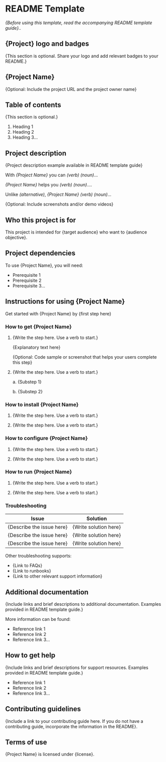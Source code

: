 # README Template

*{Before using this template, read the accompanying README template guide}..*

## {Project} logo and badges
{This section is optional. Share your logo and add relevant badges to your README.}

## {Project Name} 
{Optional: Include the project URL and the project owner name}

## Table of contents 
{This section is optional.}
1. Heading 1
2. Heading 2
3. Heading 3...

## Project description 
{Project description example available in README template guide}

With *{Project Name}* you can *(verb)* *(noun)*...

*{Project Name}* helps you *(verb)* *(noun)*....

Unlike *(alternative)*, *{Project Name}* *(verb)* *(noun)*... 

{Optional: Include screenshots and/or demo videos}

## Who this project is for 
This project is intended for {target audience} who want to {audience objective}. 

## Project dependencies
To use {Project Name}, you will need: 
- Prerequisite 1 
- Prerequisite 2
- Prerequisite 3...

## Instructions for using {Project Name}
Get started with {Project Name} by {first step here}

### How to get {Project Name}
1. {Write the step here. Use a verb to start.}

    {Explanatory text here}

    {Optional: Code sample or screenshot that helps your users complete this step}

2. {Write the step here. Use a verb to start.}

    a. {Substep 1}
    
    b. {Substep 2}

### How to install {Project Name}
1. {Write the step here. Use a verb to start.}

2. {Write the step here. Use a verb to start.}
### How to configure {Project Name}
1. {Write the step here. Use a verb to start.}

2. {Write the step here. Use a verb to start.}
### How to run {Project Name}
1. {Write the step here. Use a verb to start.}

2. {Write the step here. Use a verb to start.}
### Troubleshooting
| Issue | Solution |
| ----------- | ----------- |
| {Describe the issue here} | {Write solution here} |
| {Describe the issue here} | {Write solution here} |
| {Describe the issue here} | {Write solution here} |

Other troubleshooting supports: 
- {Link to FAQs}
- {Link to runbooks}
- {Link to other relevant support information}
 

## Additional documentation
{Include links and brief descriptions to additional documentation. Examples provided in README template guide.}

More information can be found:
- Reference link 1
- Reference link 2
- Reference link 3...
 
 
## How to get help
{Include links and brief descriptions for support resources. Examples provided in README template guide.}


- Reference link 1
- Reference link 2
- Reference link 3...
 
## Contributing guidelines
{Include a link to your contributing guide here. If you do not have a contributing guide, incorporate the information in the README}.



## Terms of use
{Project Name} is licensed under {license}.